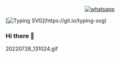 
<p align="center"><a href="https://wa.me/message/BSNLUHMX7DGZK1"><img title="whatsapp" src="https://img.shields.io/badge/Whatsapp-black?style=for-the-badge&logo=whatsapp"></a>




[![Typing SVG](https://readme-typing-svg.herokuapp.com?font=&size=23&duration=4000&color=67FF08&background=000000&width=505&height=55&lines=Hacking+is+a+talent.;You+won't+learn+it+at+school.;If+you+were+born+to+become+a+Hacker%2C;it's+your+destiny.;Otherwise%2C+you'll+be+Hacked.)](https://git.io/typing-svg)

### Hi there 👋
20220728_131024.gif
<!--
**Nasax777/Nasax777** is a ✨ _special_ ✨ repository because its `README.md` (this file) appears on your GitHub profile.
<p><img align="right" alt="gif" src="https://github.com/Nasax777/Nasax777/blob/main/20220728_131024.gif" width="500" height="320" /></p>
Here are some ideas to get you started:

- 🔭 I’m currently working on ...
- 🌱 I’m currently learning ...
- 👯 I’m looking to collaborate on ...
- 🤔 I’m looking for help with ...
- 💬 Ask me about ...
- 📫 How to reach me: ...
- 😄 Pronouns: ...
- ⚡ Fun fact: ...
-->
